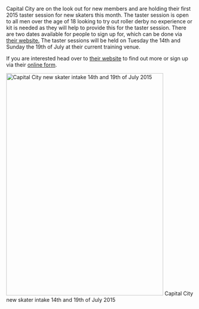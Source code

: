 <html><body><p>Capital City are on the look out for new members and are holding their first 2015 taster session for new skaters this month. The taster session is open to all men over the age of 18 looking to try out roller derby no experience or kit is needed as they will help to provide this for the taster session. There are two dates available for people to sign up for, which can be done via <a href="http://www.capitalcityrollerderby.co.uk/">their website.</a> The taster sessions will be held on Tuesday the 14th and Sunday the 19th of July at their current training venue.

If you are interested head over to <a href="http://www.capitalcityrollerderby.co.uk/">their website</a> to find out more or sign up via their <a href="https://docs.google.com/forms/d/1kKJfK-CbIL5lB5uI09XrWCgk2IY3beMATIew9cwxHWY/viewform?fbzx=3453879700298045451">online form</a>.

<a href="/2015/07/ccrdfm-july2015.jpg"><img class="wp-image-4766" src="https://scottishrollerderbyblog.com/2015/07/ccrdfm-july2015.jpg?w=212" alt="Capital City new skater intake 14th and 19th of July 2015" width="420" height="594"></a> Capital City new skater intake 14th and 19th of July 2015</p></body></html>
